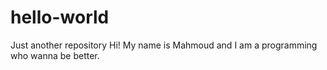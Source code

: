 # hello-world
Just another repository
Hi! My name is Mahmoud and I am a programming who wanna be better.
